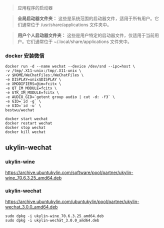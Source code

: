 > 应用程序的启动器

> **全局启动器文件夹：** 这些是系统范围的启动器文件，适用于所有用户。它们通常位于 /usr/share/applications 文件夹中。

> **用户个人启动器文件夹：** 这些是用户特定的启动器文件，仅适用于当前用户。它们通常位于 ~/.local/share/applications 文件夹中。

### docker 安装微信
```
docker run -d --name wechat --device /dev/snd --ipc=host \
-v /tmp/.X11-unix:/tmp/.X11-unix \
-v $HOME/WeChatFiles:/WeChatFiles \
-e DISPLAY=unix$DISPLAY \
-e XMODIFIERS=@im=fcitx \
-e QT_IM_MODULE=fcitx \
-e GTK_IM_MODULE=fcitx \
-e AUDIO_GID=`getent group audio | cut -d: -f3` \
-e GID=`id -g` \
-e UID=`id -u` \
bestwu/wechat
```
```
docker start wechat
docker restart wechat
docker stop wechat
docker kill wechat
```
## ukylin-wechat

### ukylin-wine
https://archive.ubuntukylin.com/software/pool/partner/ukylin-wine_70.6.3.25_amd64.deb
### ukylin-wechat
https://archive.ubuntukylin.com/ubuntukylin/pool/partner/ukylin-wechat_3.0.0_amd64.deb

```code
sudo dpkg -i ukylin-wine_70.6.3.25_amd64.deb
sudo dpkg -i ukylin-wechat_3.0.0_amd64.deb
```
